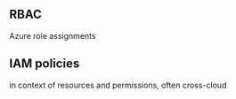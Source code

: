 ## RBAC
Azure role assignments
## IAM policies
in context of resources and permissions, often cross-cloud
